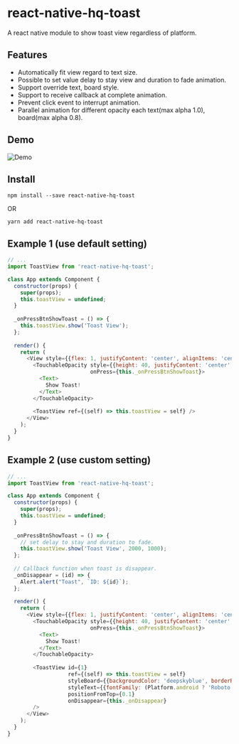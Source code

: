 # react-native-hq-toast

A react native module to show toast view regardless of platform.

## Features

- Automatically fit view regard to text size.
- Possible to set value delay to stay view and duration to fade animation.
- Support override text, board style.
- Support to receive callback at complete animation.
- Prevent click event to interrupt animation.
- Parallel animation for different opacity each text(max alpha 1.0), board(max alpha 0.8). 

## Demo
![Demo](https://raw.githubusercontent.com/illicis/react-native-hq-toast/master/example/demo.gif)

## Install

`npm install --save react-native-hq-toast`

OR

`yarn add react-native-hq-toast`

## Example 1 (use default setting)
```javascript
// ...
import ToastView from 'react-native-hq-toast';

class App extends Component {
  constructor(props) {
    super(props);
    this.toastView = undefined;
  }
  
  _onPressBtnShowToast = () => {
    this.toastView.show('Toast View');
  };
  
  render() {
    return (
      <View style={{flex: 1, justifyContent: 'center', alignItems: 'center'}}>
        <TouchableOpacity style={{height: 40, justifyContent: 'center', alignItems: 'center'}} 
                          onPress={this._onPressBtnShowToast}>
          <Text>
            Show Toast!
          </Text>
        </TouchableOpacity>
    
        <ToastView ref={(self) => this.toastView = self} />
      </View>
    );
  }
}
```

## Example 2 (use custom setting)
```javascript
// ...
import ToastView from 'react-native-hq-toast';

class App extends Component {
  constructor(props) {
    super(props);
    this.toastView = undefined;
  }
  
  _onPressBtnShowToast = () => {
    // set delay to stay and duration to fade.
    this.toastView.show('Toast View', 2000, 1000);
  };
  
  // Callback function when toast is disappear.
  _onDisappear = (id) => {
    Alert.alert("Toast", `ID: ${id}`);
  };
  
  render() {
    return (
      <View style={{flex: 1, justifyContent: 'center', alignItems: 'center'}}>
        <TouchableOpacity style={{height: 40, justifyContent: 'center', alignItems: 'center'}} 
                          onPress={this._onPressBtnShowToast}>
          <Text>
            Show Toast!
          </Text>
        </TouchableOpacity>
        
        <ToastView id={1}
                   ref={(self) => this.toastView = self}
                   styleBoard={{backgroundColor: 'deepskyblue', borderRadius: 10}}
                   styleText={{fontFamily: (Platform.android ? 'Roboto': 'Apple SD Gothic Neo'), fontSize: 16, color: 'lightcyan'}}
                   positionFromTop={0.1}
                   onDisappear={this._onDisappear}
        />
      </View>
    );
  }
}
```

